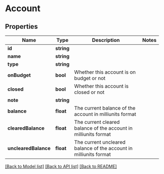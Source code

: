 # Account

## Properties
Name | Type | Description | Notes
------------ | ------------- | ------------- | -------------
**id** | **string** |  | 
**name** | **string** |  | 
**type** | **string** |  | 
**onBudget** | **bool** | Whether this account is on budget or not | 
**closed** | **bool** | Whether this account is closed or not | 
**note** | **string** |  | 
**balance** | **float** | The current balance of the account in milliunits format | 
**clearedBalance** | **float** | The current cleared balance of the account in milliunits format | 
**unclearedBalance** | **float** | The current uncleared balance of the account in milliunits format | 

[[Back to Model list]](../README.md#documentation-for-models) [[Back to API list]](../README.md#documentation-for-api-endpoints) [[Back to README]](../README.md)


